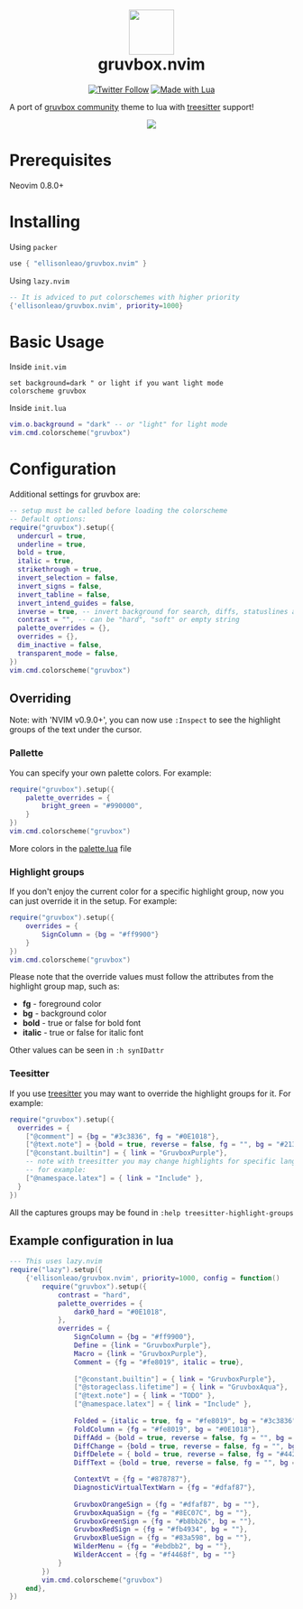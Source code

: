  <div align="center">
      <h1> <img src="https://i.postimg.cc/WpQzgxVh/plugin-Icon.png" width="80px"><br/>gruvbox.nvim</h1>
     </div>
<p align="center"> 
      <a href="https://twitter.com/intent/user?screen_name=ellisonleao" target="_blank"><img alt="Twitter Follow" src="https://img.shields.io/twitter/follow/ellisonleao?style=for-the-badge" style="vertical-align:center" ></a>
      <a href="#"><img alt="Made with Lua" src="https://img.shields.io/badge/Made%20with%20Lua-blueviolet.svg?style=for-the-badge&logo=lua" style="vertical-align:center" /></a>
</p>

A port of [gruvbox community](https://github.com/gruvbox-community/gruvbox) theme to lua with [treesitter](https://github.com/nvim-treesitter/nvim-treesitter) support!

<p align="center">
    <img src="https://i.postimg.cc/fy3tnGFt/gruvbox-themes.png" />
</p>

# Prerequisites

Neovim 0.8.0+

# Installing

Using `packer`

```lua
use { "ellisonleao/gruvbox.nvim" }
```

Using `lazy.nvim`
```lua
-- It is adviced to put colorschemes with higher priority
{'ellisonleao/gruvbox.nvim', priority=1000}
```

# Basic Usage

Inside `init.vim`

```vim
set background=dark " or light if you want light mode
colorscheme gruvbox
```

Inside `init.lua`

```lua
vim.o.background = "dark" -- or "light" for light mode
vim.cmd.colorscheme("gruvbox")
```

# Configuration

Additional settings for gruvbox are:

```lua
-- setup must be called before loading the colorscheme
-- Default options:
require("gruvbox").setup({
  undercurl = true,
  underline = true,
  bold = true,
  italic = true,
  strikethrough = true,
  invert_selection = false,
  invert_signs = false,
  invert_tabline = false,
  invert_intend_guides = false,
  inverse = true, -- invert background for search, diffs, statuslines and errors
  contrast = "", -- can be "hard", "soft" or empty string
  palette_overrides = {},
  overrides = {},
  dim_inactive = false,
  transparent_mode = false,
})
vim.cmd.colorscheme("gruvbox")
```

## Overriding

Note: with 'NVIM v0.9.0+', you can now use `:Inspect` to see the highlight groups of the text under the cursor.

### Pallette

You can specify your own palette colors. For example:

```lua
require("gruvbox").setup({
    palette_overrides = {
        bright_green = "#990000",
    }
})
vim.cmd.colorscheme("gruvbox")
```

More colors in the [palette.lua](lua/gruvbox/palette.lua) file

### Highlight groups

If you don't enjoy the current color for a specific highlight group, now you can just override it in the setup. For
example:

```lua
require("gruvbox").setup({
    overrides = {
        SignColumn = {bg = "#ff9900"}
    }
})
vim.cmd.colorscheme("gruvbox")
```

Please note that the override values must follow the attributes from the highlight group map, such as:

- **fg** - foreground color
- **bg** - background color
- **bold** - true or false for bold font
- **italic** - true or false for italic font

Other values can be seen in `:h synIDattr`


### Teesitter
If you use [treesitter](https://github.com/nvim-treesitter/nvim-treesitter) you may want to override the highlight groups for it. For example:

```lua
require("gruvbox").setup({
  overrides = {
    ["@comment"] = {bg = "#3c3836", fg = "#0E1018"},
    ["@text.note"] = {bold = true, reverse = false, fg = "", bg = "#213352"},
    ["@constant.builtin"] = { link = "GruvboxPurple"},
    -- note with treesitter you may change highlights for specific languages
    -- for example:
    ["@namespace.latex"] = { link = "Include" },
  }
})
```

All the captures groups may be found in `:help treesitter-highlight-groups`


## Example configuration in lua

```lua
--- This uses lazy.nvim
require("lazy").setup({
    {'ellisonleao/gruvbox.nvim', priority=1000, config = function()
        require("gruvbox").setup({
            contrast = "hard",
            palette_overrides = {
                dark0_hard = "#0E1018",
            },
            overrides = {
                SignColumn = {bg = "#ff9900"},
                Define = {link = "GruvboxPurple"},
                Macro = {link = "GruvboxPurple"},
                Comment = {fg = "#fe8019", italic = true},
                
                ["@constant.builtin"] = { link = "GruvboxPurple"},
                ["@storageclass.lifetime"] = { link = "GruvboxAqua"},
                ["@text.note"] = { link = "TODO" },
                ["@namespace.latex"] = { link = "Include" },
                
                Folded = {italic = true, fg = "#fe8019", bg = "#3c3836"},
                FoldColumn = {fg = "#fe8019", bg = "#0E1018"},
                DiffAdd = {bold = true, reverse = false, fg = "", bg = "#2a4333"},
                DiffChange = {bold = true, reverse = false, fg = "", bg = "#333841"},
                DiffDelete = { bold = true, reverse = false, fg = "#442d30", bg = "#442d30"},
                DiffText = {bold = true, reverse = false, fg = "", bg = "#213352"},

                ContextVt = {fg = "#878787"},
                DiagnosticVirtualTextWarn = {fg = "#dfaf87"},
                
                GruvboxOrangeSign = {fg = "#dfaf87", bg = ""},
                GruvboxAquaSign = {fg = "#8EC07C", bg = ""},
                GruvboxGreenSign = {fg = "#b8bb26", bg = ""},
                GruvboxRedSign = {fg = "#fb4934", bg = ""},
                GruvboxBlueSign = {fg = "#83a598", bg = ""},
                WilderMenu = {fg = "#ebdbb2", bg = ""},
                WilderAccent = {fg = "#f4468f", bg = ""}
            }
        })
        vim.cmd.colorscheme("gruvbox")
    end},
})

```
